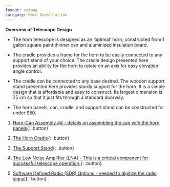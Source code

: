 ```yaml
---
layout: catpag
category: Horn Construction
---
```


**Overview of Telescope Design** 

*  The horn telescope is designed as an ‘optimal’ horn, constructed from 1 gallon square paint thinner can and aluminized insulation board.

* The cradle provides a frame for the horn to be easily connected to any support stand of your choice. The cradle design presented here provides an ability for the horn to rotate on an axis for easy elevation angle control.

* The cradle can be connected to any base desired. The wooden support stand presented here provides sturdy support for the horn. It is a simple design that is affordable and easy to construct. Its largest dimension is 75 cm so that it just fits through a standard doorway.

* The horn panels, can, cradle, and support stand can be constructed for under $50.

1. [Horn-Can Assembly ## - details on assembling the can with the horn panels](https://wvurail.org//dspira-lessons/Horn_can){: .button}

2. [The Horn Cradle](<a href="https://github.com/WVURAIL/dspira-lessons/blob/master/FilesUploaded/Cradle_Assembly_2021.pdf">){: .button}

3. [The Support Stand](<a href="https://github.com/WVURAIL/dspira-lessons/blob/master/FilesUploaded/Stand_Assembly_2021.pdf">){: .button}

4. [The Low Noise Amplifier (LNA) - This is a critical component for successful telescope operation.](https://wvurail.org//dspira-lessons/Horn_can){: .button}

5. [Software Defined Radio (SDR) Options - needed to digitize the radio signal](https://wvurail.org//dspira-lessons/Horn_can){: .button}


